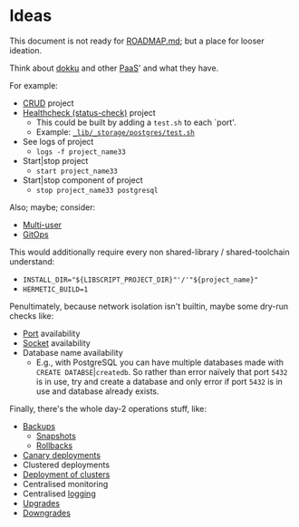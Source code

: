 Ideas
=====

This document is not ready for [ROADMAP.md](ROADMAP.md); but a place for looser ideation.

Think about [dokku](https://dokku.com) and other [PaaS](https://en.wikipedia.org/wiki/Platform_as_a_service)' and what they have.

For example:

- [CRUD](https://en.wikipedia.org/wiki/Create,_read,_update_and_delete) project
- [Healthcheck (status-check)](https://en.wikipedia.org/wiki/Network_monitoring) project
  - This could be built by adding a `test.sh` to each `port'.
  - Example: [`_lib/_storage/postgres/test.sh`](https://github.com/SamuelMarks/libscript/blob/master/_lib/_storage/postgres/test.sh)
- See logs of project
  - `logs -f project_name33`
- Start|stop project
  - `start project_name33`
- Start|stop component of project
  - `stop project_name33 postgresql`

Also; maybe; consider:
- [Multi-user](https://en.wikipedia.org/wiki/Multi-user_software)
- [GitOps](https://about.gitlab.com/topics/gitops/)

This would additionally require every non shared-library / shared-toolchain understand:
- `INSTALL_DIR="${LIBSCRIPT_PROJECT_DIR}"'/'"${project_name}"`
- `HERMETIC_BUILD=1`

Penultimately, because network isolation isn't builtin, maybe some dry-run checks like:
- [Port](https://en.wikipedia.org/wiki/Port_(computer_networking)) availability
- [Socket](https://en.wikipedia.org/wiki/Unix_domain_socket) availability
- Database name availability
  - E.g., with PostgreSQL you can have multiple databases made with `CREATE DATABSE`|`createdb`. So rather than error naïvely that port `5432` is in use, try and create a database and only error if port `5432` is in use and database already exists. 

Finally, there's the whole day-2 operations stuff, like:
- [Backups](https://en.wikipedia.org/wiki/Backup)
  - [Snapshots](https://en.wikipedia.org/wiki/Snapshot_(computer_storage))
  - [Rollbacks](https://en.wikipedia.org/wiki/Rollback_(data_management))
- [Canary deployments](https://en.wikipedia.org/wiki/Feature_toggle#Canary_release)
- Clustered deployments
- [Deployment of clusters](https://en.wikipedia.org/wiki/Computer_cluster)
- Centralised monitoring
- Centralised [logging](https://en.wikipedia.org/wiki/Logging_(computing))
- [Upgrades](https://en.wikipedia.org/wiki/Upgrade)
- [Downgrades](https://en.wikipedia.org/wiki/Downgrade)
